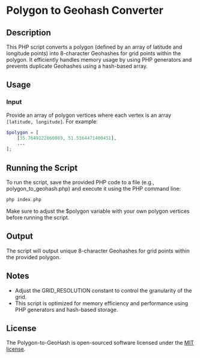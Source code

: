 # Polygon to Geohash Converter

## Description

This PHP script converts a polygon (defined by an array of latitude and longitude points) into 8-character Geohashes for grid points within the polygon. It efficiently handles memory usage by using PHP generators and prevents duplicate Geohashes using a hash-based array.

## Usage

### Input

Provide an array of polygon vertices where each vertex is an array `[latitude, longitude]`. For example:

```php
$polygon = [
    [35.7649122860889, 51.5164471400451],
    ...
];
 ```

## Running the Script
To run the script, save the provided PHP code to a file (e.g., polygon_to_geohash.php) and execute it using the PHP command line:
```php
php index.php
```
Make sure to adjust the $polygon variable with your own polygon vertices before running the script.

## Output
The script will output unique 8-character Geohashes for grid points within the provided polygon.

## Notes
* Adjust the GRID_RESOLUTION constant to control the granularity of the grid.
* This script is optimized for memory efficiency and performance using PHP generators and hash-based storage.

## License

The Polygon-to-GeoHash is open-sourced software licensed under the [MIT license](https://opensource.org/licenses/MIT).
